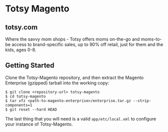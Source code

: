 Totsy Magento
=============

totsy.com
---------
Where the savvy mom shops - Totsy offers moms on-the-go and moms-to-be access to brand-specific sales, up to 90% off retail, just for them and the kids, ages 0-8.

Getting Started
---------------
Clone the Totsy-Magento repository, and then extract the Magento Enterprise (gzipped) tarball into the working copy:

    $ git clone <repository-url> totsy-magento
    $ cd totsy-magento
    $ tar xfz <path-to-magento-enterprise>/enterprise.tar.gz --strip-components=1
    $ git reset --hard HEAD

The last thing that you will need is a valid `app/etc/local.xml` to configure your instance of Totsy-Magento.


